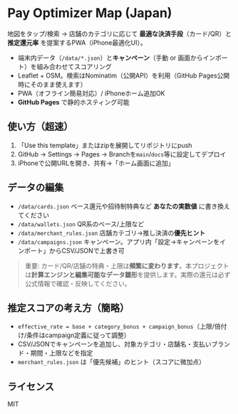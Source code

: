 # Pay Optimizer Map (Japan)
地図をタップ/検索 → 店舗のカテゴリに応じて **最適な決済手段**（カード/QR）と **推定還元率** を提案するPWA（iPhone最適化UI）。

- 端末内データ（`/data/*.json`）と**キャンペーン**（手動 or 画面からインポート）を組み合わせてスコアリング
- Leaflet + OSM。検索はNominatim（公開API）を利用（GitHub Pages公開時にそのまま使えます）
- PWA（オフライン簡易対応）/ iPhoneホーム追加OK
- **GitHub Pages** で静的ホスティング可能

## 使い方（超速）
1. 「Use this template」またはzipを展開してリポジトリにpush
2. GitHub -> Settings -> Pages -> Branchを`main`/`docs`等に設定してデプロイ
3. iPhoneで公開URLを開き、共有→「ホーム画面に追加」

## データの編集
- `/data/cards.json` ベース還元や招待制特典など **あなたの実数値** に書き換えてください
- `/data/wallets.json` QR系のベース/上限など
- `/data/merchant_rules.json` 店舗カテゴリ→推し決済の**優先ヒント**
- `/data/campaigns.json` キャンペーン。アプリ内「設定→キャンペーンをインポート」からCSV/JSONで上書き可

> 重要: カード/QR/店舗の特典・上限は**頻繁に変わります**。本プロジェクトは**計算エンジンと編集可能なデータ雛形**を提供します。実際の還元は必ず公式情報で確認・反映してください。

## 推定スコアの考え方（簡略）
- `effective_rate = base + category_bonus + campaign_bonus`（上限/倍付け/条件はcampaign定義に従って調整）
- CSV/JSONでキャンペーンを追加し、対象カテゴリ・店舗名・支払いブランド・期間・上限などを指定
- `merchant_rules.json` は「優先候補」のヒント（スコアに微加点）

## ライセンス
MIT
